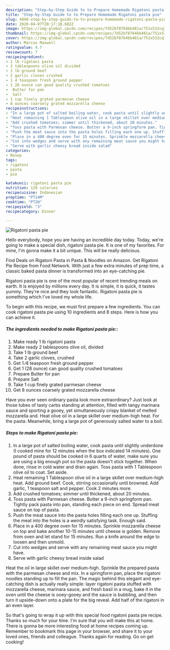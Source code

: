 ```yaml
---
description: "Step-by-Step Guide to to Prepare Homemade Rigatoni pasta pie"
title: "Step-by-Step Guide to to Prepare Homemade Rigatoni pasta pie"
slug: 4848-step-by-step-guide-to-to-prepare-homemade-rigatoni-pasta-pie
date: 2020-04-07T20:17:18.682Z
image: https://img-global.cpcdn.com/recipes/7d52bf8764bb481a/751x532cq70/rigatoni-pasta-pie-recipe-main-photo.jpg
thumbnail: https://img-global.cpcdn.com/recipes/7d52bf8764bb481a/751x532cq70/rigatoni-pasta-pie-recipe-main-photo.jpg
cover: https://img-global.cpcdn.com/recipes/7d52bf8764bb481a/751x532cq70/rigatoni-pasta-pie-recipe-main-photo.jpg
author: Marcus Maxwell
ratingvalue: 4.7
reviewcount: 7
recipeingredient:
- 1 lb rigatoni pasta
- 2 tablespoons olive oil divided
- 1 lb ground beef
- 2 garlic cloves crushed
- 1 4 teaspoon fresh ground pepper
- 1 28 ounce can good quality crushed tomatoes
-  Butter for pan
-  Salt
- 1 cup finely grated parmesan cheese
- 8 ounces coarsely grated mozzarella cheese
recipeinstructions:
- "In a large pot of salted boiling water, cook pasta until slightly underdone (I cooked mine for 12 minutes when the box indicated 14 minutes). One pound of pasta should be cooked in 6 quarts of water, make sure you are using a big enough pot so the pasta doesn&#39;t stick together. When done, rinse in cold water and drain again. Toss pasta with 1 Tablespoon olive oil to coat. Set aside."
- "Heat remaining 1 Tablespoon olive oil in a large skillet over medium-high heat. Add ground beef. Cook, stirring occasionally until browned. Add garlic, 1 teaspoon salt and pepper. Cook 2 minutes more."
- "Add crushed tomatoes; simmer until thickened, about 20 minutes."
- "Toss pasta with Parmesan cheese. Butter a 9-inch springform pan. Tightly pack pasta into pan, standing each piece on end. Spread meat sauce on top of pasta."
- "Push the meat sauce into the pasta holes filling each one up. Stuffing the meat into the holes is a weirdly satisfying task. Enough said."
- "Place in a 400 degree oven for 15 minutes. Sprinkle mozzarella cheese on top and bake another 10-15 minutes until cheese is golden. Remove from oven and let stand for 15 minutes. Run a knife around the edge to loosen and then unmold."
- "Cut into wedges and serve with any remaining meat sauce you might have."
- "Serve with garlic cheesy bread inside salad"
categories:
- Resep
tags:
- rigatoni
- pasta
- pie

katakunci: rigatoni pasta pie
nutrition: 129 calories
recipecuisine: Indonesian
preptime: "PT14M"
cooktime: "PT2H"
recipeyield: "3"
recipecategory: Dinner

---
```



![Rigatoni pasta pie](https://img-global.cpcdn.com/recipes/7d52bf8764bb481a/751x532cq70/rigatoni-pasta-pie-recipe-main-photo.jpg)

Hello everybody, hope you are having an incredible day today. Today, we're going to make a special dish, rigatoni pasta pie. It is one of my favorites. For mine, I'm gonna make it a bit unique. This will be really delicious.

Find Deals on Rigatoni Pasta in Pasta &amp; Noodles on Amazon. Get Rigatoni Pie Recipe from Food Network. With just a few extra minutes of prep time, a classic baked pasta dinner is transformed into an eye-catching pie.

Rigatoni pasta pie is one of the most popular of recent trending meals on earth. It is enjoyed by millions every day. It is simple, it is quick, it tastes yummy. They're nice and they look fantastic. Rigatoni pasta pie is something which I've loved my whole life.


To begin with this recipe, we must first prepare a few ingredients. You can cook rigatoni pasta pie using 10 ingredients and 8 steps. Here is how you can achieve it.

##### The ingredients needed to make Rigatoni pasta pie::

1. Make ready 1 lb rigatoni pasta
1. Make ready 2 tablespoons olive oil, divided
1. Take 1 lb ground beef
1. Take 2 garlic cloves, crushed
1. Get 1 ⁄4 teaspoon fresh ground pepper
1. Get 1 (28 ounce) can good quality crushed tomatoes
1. Prepare  Butter for pan
1. Prepare  Salt
1. Take 1 cup finely grated parmesan cheese
1. Get 8 ounces coarsely grated mozzarella cheese


Have you ever seen ordinary pasta look more extraordinary? Just look at those tubes of tasty carbs standing at attention, filled with tangy marinara sauce and sporting a gooey, yet simultaneously crispy blanket of melted mozzarella and. Heat olive oil in a large skillet over medium-high heat. For the pasta: Meanwhile, bring a large pot of generously salted water to a boil. 

##### Steps to make Rigatoni pasta pie:

1. In a large pot of salted boiling water, cook pasta until slightly underdone (I cooked mine for 12 minutes when the box indicated 14 minutes). One pound of pasta should be cooked in 6 quarts of water, make sure you are using a big enough pot so the pasta doesn&#39;t stick together. When done, rinse in cold water and drain again. Toss pasta with 1 Tablespoon olive oil to coat. Set aside.
1. Heat remaining 1 Tablespoon olive oil in a large skillet over medium-high heat. Add ground beef. Cook, stirring occasionally until browned. Add garlic, 1 teaspoon salt and pepper. Cook 2 minutes more.
1. Add crushed tomatoes; simmer until thickened, about 20 minutes.
1. Toss pasta with Parmesan cheese. Butter a 9-inch springform pan. Tightly pack pasta into pan, standing each piece on end. Spread meat sauce on top of pasta.
1. Push the meat sauce into the pasta holes filling each one up. Stuffing the meat into the holes is a weirdly satisfying task. Enough said.
1. Place in a 400 degree oven for 15 minutes. Sprinkle mozzarella cheese on top and bake another 10-15 minutes until cheese is golden. Remove from oven and let stand for 15 minutes. Run a knife around the edge to loosen and then unmold.
1. Cut into wedges and serve with any remaining meat sauce you might have.
1. Serve with garlic cheesy bread inside salad


Heat the oil in large skillet over medium-high. Sprinkle the prepared pasta with the parmesan cheese and mix. In a springform pan, place the rigatoni noodles standing up to fill the pan. The magic behind this elegant and eye-catching dish is actually really simple: layer rigatoni pasta stuffed with mozzarella cheese, marinara sauce, and fresh basil in a mug, bake it in the oven until the cheese is ooey-gooey and the sauce is bubbling, and then turn it upside-down onto a plate for the big reveal. Add half of the rigatoni in an even layer. 

So that's going to wrap it up with this special food rigatoni pasta pie recipe. Thanks so much for your time. I'm sure that you will make this at home. There is gonna be more interesting food at home recipes coming up. Remember to bookmark this page in your browser, and share it to your loved ones, friends and colleague. Thanks again for reading. Go on get cooking!
